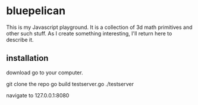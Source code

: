 # bluepelican
This is my Javascript playground. It is a collection of 3d math primitives and other such stuff. As I create something interesting, I'll return here to describe it.

## installation
download go to your computer. 

git clone the repo
go build testserver.go
./testserver

navigate to 127.0.0.1:8080

